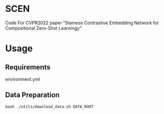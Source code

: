 # SCEN
Code For CVPR2022 paper "Siamese Contrastive Embedding Network for Compositional Zero-Shot Learningy"

# Usage
## **Requirements**<br>
environment.yml

## **Data Preparation**
`bash ./utils/download_data.sh DATA_ROOT`

